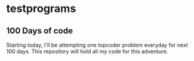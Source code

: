 testprograms
============

100 Days of code
----------------
Starting today, I'll be attempting one topcoder problem everyday for next 100 days. This repository will hold all my code for this adventure.
